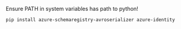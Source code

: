 Ensure PATH in system variables has path to python!

```
pip install azure-schemaregistry-avroserializer azure-identity
```